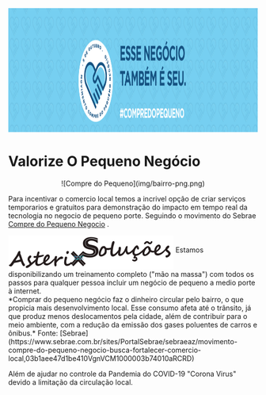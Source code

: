 <img src="img/Movimento_Compre_do_Pequeno_Negocio_ Banner_portal.jpg" alt="Movimento_Compre_do_Pequeno_Negocio_Sebrae" height="250" width="1400"/>

# Valorize O Pequeno Negócio


<center>![Compre do Pequeno](img/bairro-png.png)</center>



Para incentivar o comercio local temos a incrivel opção de criar serviços temporarios e gratuitos para demonstração do impacto em tempo real da tecnologia no negocio de pequeno porte.
  Seguindo o movimento do Sebrae [Compre do Pequeno Negocio](https://asterixsolucoes.com.br/compre_do_pequeno_negocio) .

<img src="img/AsterixSolucoes_logo.png" alt="Compre do Pequeno Negocio - Sebrae" height="70" width="334" align="middle">
  Estamos disponibilizando um treinamento completo ("mão na massa") com todos os passos para qualquer pessoa incluir um negócio de pequeno a medio porte à internet.
  
<br/>
  *Comprar do pequeno negócio faz o dinheiro circular pelo bairro, o que propicia mais desenvolvimento local. Esse consumo afeta até o 
trânsito, já que produz menos deslocamentos pela cidade, além de contribuir para o meio ambiente, com a redução da emissão dos gases poluentes de carros e ônibus.* Fonte: [Sebrae](https://www.sebrae.com.br/sites/PortalSebrae/sebraeaz/movimento-compre-do-pequeno-negocio-busca-fortalecer-comercio-local,03b1aee47d1be410VgnVCM1000003b74010aRCRD)  
  
  Além de ajudar no controle da Pandemia do COVID-19 "Corona Virus" devido a limitação da circulação local.

